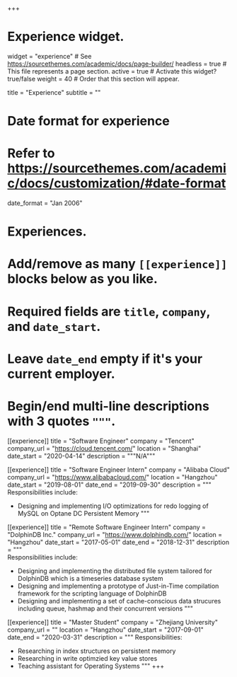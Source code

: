 +++
# Experience widget.
widget = "experience"  # See https://sourcethemes.com/academic/docs/page-builder/
headless = true  # This file represents a page section.
active = true  # Activate this widget? true/false
weight = 40  # Order that this section will appear.

title = "Experience"
subtitle = ""

# Date format for experience
#   Refer to https://sourcethemes.com/academic/docs/customization/#date-format
date_format = "Jan 2006"

# Experiences.
#   Add/remove as many `[[experience]]` blocks below as you like.
#   Required fields are `title`, `company`, and `date_start`.
#   Leave `date_end` empty if it's your current employer.
#   Begin/end multi-line descriptions with 3 quotes `"""`.

[[experience]]
  title = "Software Engineer"
  company = "Tencent"
  company_url = "https://cloud.tencent.com/"
  location = "Shanghai"
  date_start = "2020-04-14"
  description = """N/A"""

[[experience]]
  title = "Software Engineer Intern"
  company = "Alibaba Cloud"
  company_url = "https://www.alibabacloud.com/"
  location = "Hangzhou"
  date_start = "2019-08-01"
  date_end = "2019-09-30"
  description = """  
  Responsibilities include:
  
  * Designing and implementing I/O optimizations for redo logging of MySQL on Optane DC Persistent Memory
  """

[[experience]]
  title = "Remote Software Engineer Intern"
  company = "DolphinDB Inc."
  company_url = "https://www.dolphindb.com/"
  location = "Hangzhou"
  date_start = "2017-05-01"
  date_end = "2018-12-31"
  description = """  
  Responsibilities include:
  
  * Designing and implementing the distributed file system tailored for DolphinDB which is a timeseries database system
  * Designing and implementing a prototype of Just-in-Time compilation framework for the scripting language of DolphinDB
  * Designing and implementing a set of cache-conscious data strucures including queue, hashmap and their concurrent versions
  """ 

[[experience]]
  title = "Master Student"
  company = "Zhejiang University"
  company_url = ""
  location = "Hangzhou"
  date_start = "2017-09-01"
  date_end = "2020-03-31"
  description = """
  Responsibilities:

  * Researching in index structures on persistent memory
  * Researching in write optimzied key value stores
  * Teaching assistant for Operating Systems
  """
+++
